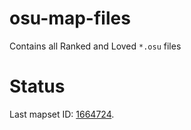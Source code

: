 # osu-map-files

Contains all Ranked and Loved `*.osu` files

# Status

Last mapset ID: [1664724](https://osu.ppy.sh/beatmapsets/1664724).
